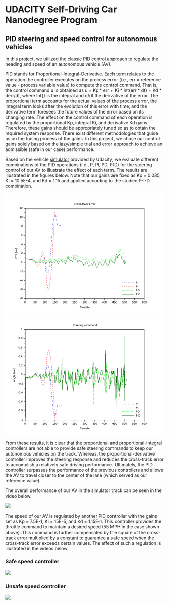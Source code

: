 # UDACITY Self-Driving Car Nanodegree Program
## PID steering and speed control for autonomous vehicles

In this project, we utilized the classic PID control approach to regulate the heading and speed of an autonomous vehicle (AV).

PID stands for Proportional-Integral-Derivative. Each term relates to the operation the controller executes on the process error (i.e., err = reference value - process variable value) to compute the control command. That is, the control command u is obtained as u = Kp * err + Ki * Int{err * dt} + Kd * derr/dt, where Int{} is the integral and d/dt the derivative of the error. 
The proportional term accounts for the actual values of the process error, the integral term looks after the evolution of this error with time, and the derivative term foresees the future values of the error based on its changing rate. The effect on the control command of each operation is regulated by the proportional Kp, integral Ki, and derivative Kd gains. Therefore, these gains should be appropriately tuned so as to obtain the required system response. There exist different methodologies that guide us on the tuning process of the gains. In this project, we chose our control gains solely based on the lazy/simple trial and error approach to achieve an admissible (safe in our case) performance.

Based on the vehicle [simulator](https://github.com/udacity/self-driving-car-sim/releases) provided by Udacity, we evaluate different combinations of the PID operations (i.e., P, PI, PD, PID) for the steering control of our AV to illustrate the effect of each term. The results are illustrated in the figures below. Note that our gains are fixed as Kp = 0.085, Ki = 10.5E-4, and Kd = 1.15 and applied according to the studied P-I-D combination.

!["Cross-track error"](./images/cte.png) 
!["Steering command error"](./images/steering.png)

From these results, it is clear that the proportional and proportional-integral controllers are not able to provide safe steering commands to keep our autonomous vehicles on the track. Whereas, the proportional-derivative controller improves the steering response and reduces the cross-track error to accomplish a relatively safe driving performance. Ultimately, the PID controller surpasses the performance of the previous controllers and allows the AV to travel closer to the center of the lane (which served as our reference value).

The overall performance of our AV in the simulator track can be seen in the video below.

[![](http://img.youtube.com/vi/qpNthzagWXM/0.jpg)](http://www.youtube.com/watch?v=qpNthzagWXM)

The speed of our AV is regulated by another PID controller with the gains set as Kp = 7.5E-1, Ki = 15E-5, and Kd = 1.15E-1. This controller provides the throttle command to maintain a desired speed (55 MPH in the case shown above). This command is further compensated by the square of the cross-track error multiplied by a constant to guarantee a safe speed when the cross-track error exceeds certain values. The effect of such a regulation is illustrated in the videos below.

### Safe speed controller

[![](http://img.youtube.com/vi/b7ZyBnz5fRc/0.jpg)](http://www.youtube.com/watch?v=b7ZyBnz5fRc)

### Unsafe speed controller

[![](http://img.youtube.com/vi/OdXrvxOGaEQ/0.jpg)](http://www.youtube.com/watch?v=OdXrvxOGaEQ)
